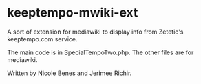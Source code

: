 keeptempo-mwiki-ext
===================

A sort of extension for mediawiki to display info from Zetetic's keeptempo.com service.

The main code is in SpecialTempoTwo.php. The other files are for mediawiki.

Written by Nicole Benes and Jerimee Richir.
